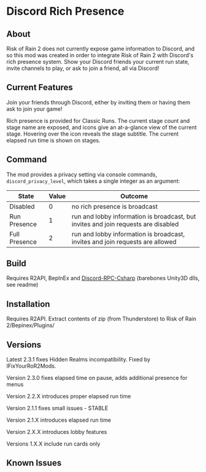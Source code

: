 
# Discord Rich Presence

## About

Risk of Rain 2 does not currently expose game information to Discord, and so this mod was created in order to integrate Risk of Rain 2 with Discord's rich presence system. Show your Discord friends your current run state, invite channels to play, or ask to join a friend, all via Discord!

## Current Features
Join your friends through Discord, either by inviting them or having them ask to join your game!

Rich presence is provided for Classic Runs. The current stage count and stage name are exposed, and icons give an at-a-glance view of the current stage. Hovering over the icon reveals the stage subtitle. The current elapsed run time is shown on stages.

## Command
The mod provides a privacy setting via console commands, `discord_privacy_level`, which takes a single integer as an argument:

| State         | Value | Outcome                                                                            |
|---------------|-------|------------------------------------------------------------------------------------|
| Disabled      | 0     | no rich presence is broadcast                                                      |
| Run Presence  | 1     | run and lobby information is broadcast, but invites and join requests are disabled |
| Full Presence | 2     | run and lobby information is broadcast, invites and join requests are allowed      |

## Build
Requires R2API, BepInEx and [Discord-RPC-Csharp](https://github.com/Lachee/discord-rpc-csharp) (barebones Unity3D dlls, see readme)

## Installation

Requires R2API. Extract contents of zip (from Thunderstore) to Risk of Rain 2/Bepinex/Plugins/

## Versions

Latest 2.3.1 fixes Hidden Realms incompatibility. Fixed by IFixYourRoR2Mods.

Version 2.3.0 fixes elapsed time on pause, adds additional presence for menus

Version 2.2.X introduces proper elapsed run time

Version 2.1.1 fixes small issues - STABLE

Version 2.1.X introduces elapsed run time

Version 2.X.X introduces lobby features

Versions 1.X.X include run cards only

## Known Issues
